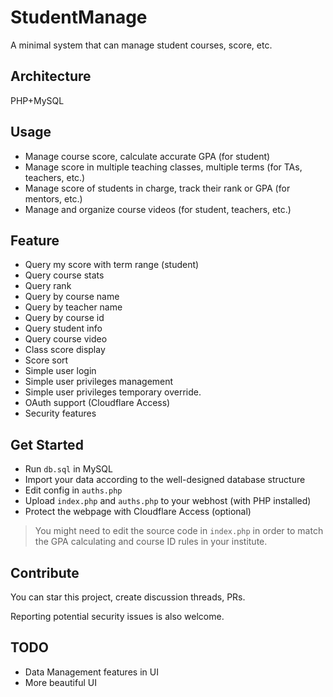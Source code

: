 # StudentManage

A minimal system that can manage student courses, score, etc.

## Architecture

PHP+MySQL

## Usage

- Manage course score, calculate accurate GPA (for student)
- Manage score in multiple teaching classes, multiple terms (for TAs, teachers, etc.)
- Manage score of students in charge, track their rank or GPA (for mentors, etc.)
- Manage and organize course videos (for student, teachers, etc.)

## Feature

- Query my score with term range (student)
- Query course stats
- Query rank
- Query by course name
- Query by teacher name
- Query by course id
- Query student info
- Query course video
- Class score display
- Score sort
- Simple user login
- Simple user privileges management
- Simple user privileges temporary override.
- OAuth support (Cloudflare Access)
- Security features

## Get Started

- Run `db.sql` in MySQL
- Import your data according to the well-designed database structure
- Edit config in `auths.php`
- Upload `index.php` and `auths.php` to your webhost (with PHP installed)
- Protect the webpage with Cloudflare Access (optional)

> You might need to edit the source code in `index.php` in order to match the GPA calculating and course ID rules in your institute.

## Contribute

You can star this project, create discussion threads, PRs.

Reporting potential security issues is also welcome.

## TODO

- Data Management features in UI
- More beautiful UI
